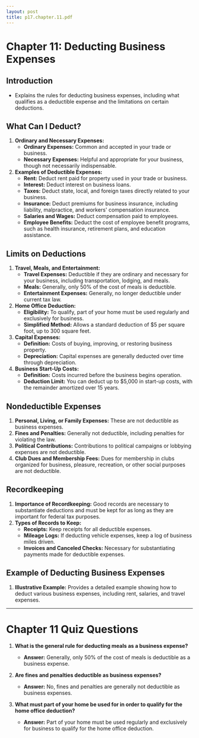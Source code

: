 ```yaml
---
layout: post
title: p17.chapter.11.pdf
--- 
```


# Chapter 11: Deducting Business Expenses

## Introduction
- Explains the rules for deducting business expenses, including what qualifies as a deductible expense and the limitations on certain deductions.

## What Can I Deduct?
1. **Ordinary and Necessary Expenses:**
   - **Ordinary Expenses:** Common and accepted in your trade or business.
   - **Necessary Expenses:** Helpful and appropriate for your business, though not necessarily indispensable.
2. **Examples of Deductible Expenses:**
   - **Rent:** Deduct rent paid for property used in your trade or business.
   - **Interest:** Deduct interest on business loans.
   - **Taxes:** Deduct state, local, and foreign taxes directly related to your business.
   - **Insurance:** Deduct premiums for business insurance, including liability, malpractice, and workers' compensation insurance.
   - **Salaries and Wages:** Deduct compensation paid to employees.
   - **Employee Benefits:** Deduct the cost of employee benefit programs, such as health insurance, retirement plans, and education assistance.

## Limits on Deductions
1. **Travel, Meals, and Entertainment:**
   - **Travel Expenses:** Deductible if they are ordinary and necessary for your business, including transportation, lodging, and meals.
   - **Meals:** Generally, only 50% of the cost of meals is deductible.
   - **Entertainment Expenses:** Generally, no longer deductible under current tax law.
2. **Home Office Deduction:**
   - **Eligibility:** To qualify, part of your home must be used regularly and exclusively for business.
   - **Simplified Method:** Allows a standard deduction of $5 per square foot, up to 300 square feet.
3. **Capital Expenses:**
   - **Definition:** Costs of buying, improving, or restoring business property.
   - **Depreciation:** Capital expenses are generally deducted over time through depreciation.
4. **Business Start-Up Costs:**
   - **Definition:** Costs incurred before the business begins operation.
   - **Deduction Limit:** You can deduct up to $5,000 in start-up costs, with the remainder amortized over 15 years.

## Nondeductible Expenses
1. **Personal, Living, or Family Expenses:** These are not deductible as business expenses.
2. **Fines and Penalties:** Generally not deductible, including penalties for violating the law.
3. **Political Contributions:** Contributions to political campaigns or lobbying expenses are not deductible.
4. **Club Dues and Membership Fees:** Dues for membership in clubs organized for business, pleasure, recreation, or other social purposes are not deductible.

## Recordkeeping
1. **Importance of Recordkeeping:** Good records are necessary to substantiate deductions and must be kept for as long as they are important for federal tax purposes.
2. **Types of Records to Keep:**
   - **Receipts:** Keep receipts for all deductible expenses.
   - **Mileage Logs:** If deducting vehicle expenses, keep a log of business miles driven.
   - **Invoices and Canceled Checks:** Necessary for substantiating payments made for deductible expenses.

## Example of Deducting Business Expenses
1. **Illustrative Example:** Provides a detailed example showing how to deduct various business expenses, including rent, salaries, and travel expenses.

---

# Chapter 11 Quiz Questions

1. **What is the general rule for deducting meals as a business expense?**
   - **Answer:** Generally, only 50% of the cost of meals is deductible as a business expense.

2. **Are fines and penalties deductible as business expenses?**
   - **Answer:** No, fines and penalties are generally not deductible as business expenses.

3. **What must part of your home be used for in order to qualify for the home office deduction?**
   - **Answer:** Part of your home must be used regularly and exclusively for business to qualify for the home office deduction.
